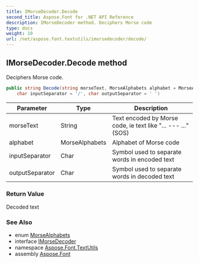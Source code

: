 ```yaml
---
title: IMorseDecoder.Decode
second_title: Aspose.Font for .NET API Reference
description: IMorseDecoder method. Deciphers Morse code
type: docs
weight: 10
url: /net/aspose.font.textutils/imorsedecoder/decode/
---
```

## IMorseDecoder.Decode method

Deciphers Morse code.

```csharp
public string Decode(string morseText, MorseAlphabets alphabet = MorseAlphabets.Latin, 
    char inputSeparator = '/', char outputSeparator = ' ')
```

| Parameter | Type | Description |
| --- | --- | --- |
| morseText | String | Text encoded by Morse code, ie text like "... --- ..."(SOS) |
| alphabet | MorseAlphabets | Alphabet of Morse code |
| inputSeparator | Char | Symbol used to separate words in encoded text |
| outputSeparator | Char | Symbol used to separate words in decoded text |

### Return Value

Decoded text

### See Also

* enum [MorseAlphabets](../../morsealphabets/)
* interface [IMorseDecoder](../)
* namespace [Aspose.Font.TextUtils](../../imorsedecoder/)
* assembly [Aspose.Font](../../../)


